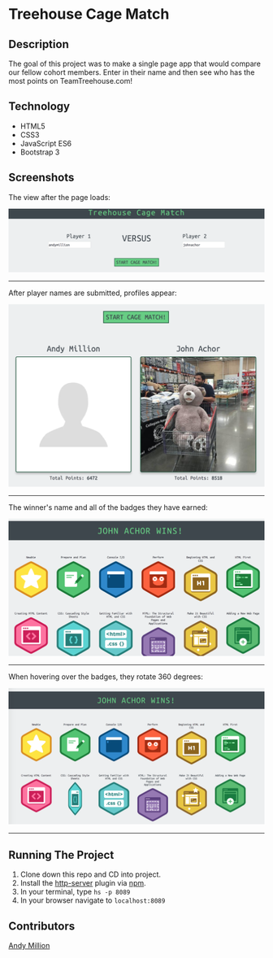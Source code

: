 # Treehouse Cage Match

## Description
The goal of this project was to make a single page app that would compare our fellow cohort members. Enter in their name and then see who has the most points on TeamTreehouse.com!

## Technology
- HTML5
- CSS3
- JavaScript ES6
- Bootstrap 3

## Screenshots
The view after the page loads:

![Page on load](https://raw.githubusercontent.com/amillion3/treehouse-cage-match/master/screenshots/on-load.png)
___

After player names are submitted, profiles appear:

![Player profiles](https://raw.githubusercontent.com/amillion3/treehouse-cage-match/master/screenshots/player-profiles.png)
___

The winner's name and all of the badges they have earned:

![Winner name and their badges](https://raw.githubusercontent.com/amillion3/treehouse-cage-match/master/screenshots/static-badges.png)
___

When hovering over the badges, they rotate 360 degrees:

![Badges rotate on hover](https://raw.githubusercontent.com/amillion3/treehouse-cage-match/master/screenshots/rotating-badges.png)
___
## Running The Project
1. Clone down this repo and CD into project.
2. Install the [http-server](https://www.npmjs.com/package/http-server) plugin via [npm](https://www.npmjs.com/).
3. In your terminal, type `hs -p 8089`
4. In your browser navigate to `localhost:8089`

## Contributors
[Andy Million](https://github.com/amillion3)